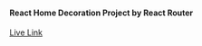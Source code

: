 #### React Home Decoration Project by React Router

[Live Link](https://home-decoration-amin-babu.netlify.app/)